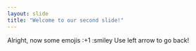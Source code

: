 ```yaml
---
layout: slide
title: "Welcome to our second slide!"
---
```

Alright, now some emojis :+1 :smiley
Use left arrow to go back!
